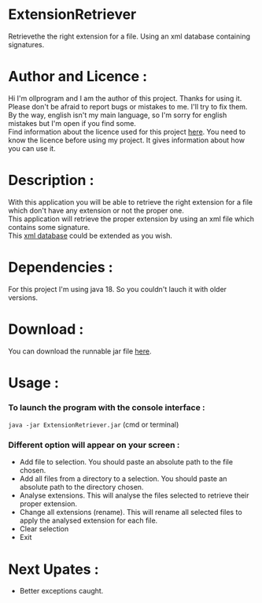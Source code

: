 # ExtensionRetriever
Retrievethe the right extension for a file. Using an xml database containing signatures.
# Author and Licence :
Hi I'm ollprogram and I am the author of this project. Thanks for using it. </br>Please don't be afraid to report bugs or mistakes to me. I'll try to fix them. By the way, english isn't my main language, so I'm sorry for english mistakes but I'm open if you find some. </br>
Find information about the licence used for this project [here](https://github.com/ollprogram/ExtensionRetriever/blob/main/LICENSE).
You need to know the licence before using my project. It gives information about how you can use it.
# Description :
With this application you will be able to retrieve the right extension for a file which don't have any extension or not the proper one.
</br>This application will retrieve the proper extension by using an xml file which contains some signature.
</br>This [xml database](https://github.com/ollprogram/ExtensionRetriever/blob/main/resources/filesTypes.xml) could be extended as you wish.
# Dependencies :
For this project I'm using java 18. So you couldn't lauch it with older versions.
# Download :
You can download the runnable jar file [here]().
# Usage :
<h3> To launch the program with the console interface : </h3>
<code>java -jar ExtensionRetriever.jar</code> (cmd or terminal)

<h3> Different option will appear on your screen : </h3>
<ul>
  <li>Add file to selection. You should paste an absolute path to the file chosen.</li>
  <li>Add all files from a directory to a selection. You should paste an absolute path to the directory chosen.</li>
  <li>Analyse extensions. This will analyse the files selected to retrieve their proper extension.</li>
  <li>Change all extensions (rename). This will rename all selected files to apply the analysed extension for each file.</li>
  <li>Clear selection</li>
  <li>Exit</li>
</ul>

# Next Upates :
- Better exceptions caught.
